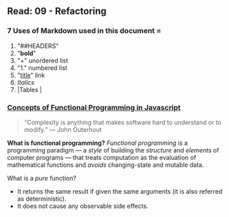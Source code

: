 ## Read: 09 - Refactoring
### 7 Uses of Markdown used in this document =
1. "##HEADERS"
1. "**bold**"
1. "+" unordered list
1. "1." numbered list
1. "[title](https://www.example.com)" link
1. *Italics*
1. |Tables | 

### [Concepts of Functional Programming in Javascript](https://medium.com/the-renaissance-developer/concepts-of-functional-programming-in-javascript-6bc84220d2aa)

> “Complexity is anything that makes software hard to understand or to modify." — John Outerhout

**What is functional programming?**
*Functional programming* is a programming paradigm — a *style* of building the *structure* and *elements* of computer programs — that treats computation as the evaluation of mathematical functions and *avoids* changing-state and mutable data.

What is a *pure* function?
+ It returns the same result if given the same arguments (it is also referred as deterministic).
+ It does not cause any observable side effects.

